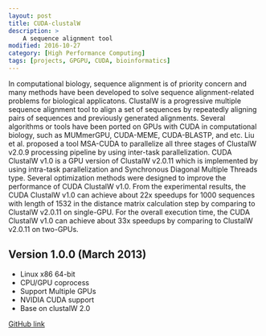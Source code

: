 ```yaml
---
layout: post
title: CUDA-clustalW
description: >
    A sequence alignment tool
modified: 2016-10-27
category: [High Performance Computing]
tags: [projects, GPGPU, CUDA, bioinformatics]
---
```


  In computational biology, sequence alignment is of priority concern and many methods have been developed to solve sequence alignment-related problems for biological applicatons.
ClustalW is a progressive multiple sequence alignment tool to align a set of sequences by repeatedly aligning pairs of sequences and previously generated alignments. Several algorithms or tools 
have been ported on GPUs with CUDA in computational biology, such as MUMmerGPU, CUDA-MEME, CUDA-BLASTP, and etc. Liu et al. proposed a tool MSA-CUDA to parallelize all three stages 
of ClustalW v2.0.9 processing pipeline by using inter-task parallelization. CUDA ClustalW v1.0 is a GPU version of ClustalW v2.0.11 which is implemented by using intra-task parallelization and 
Synchronous Diagonal Multiple Threads type. Several optimization methods were designed to improve the performance of CUDA ClustalW v1.0. From the experimental results, the CUDA ClustalW 
v1.0 can achieve about 22x speedups for 1000 sequences with length of 1532 in the distance matrix calculation step by comparing to ClustalW v2.0.11 on single-GPU. For the overall execution time, 
the CUDA ClustalW v1.0 can achieve about 33x speedups by comparing to ClustalW v2.0.11 on two-GPUs.


## Version 1.0.0 (March 2013) 

* Linux x86 64-bit
* CPU/GPU coprocess
* Support Multiple GPUs
* NVIDIA CUDA support
* Base on clustalW 2.0


[GitHub link](https://github.com/coldfunction/CUDA-clustalW)
		

	


